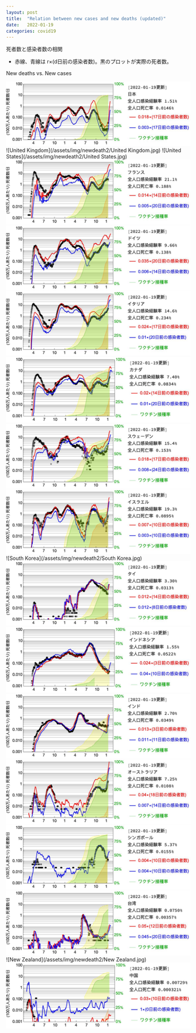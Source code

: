 ```yaml
---
layout: post
title:  "Relation between new cases and new deaths (updated)"
date:   2022-01-19
categories: covid19
---
```


死者数と感染者数の相関

- 赤線、青線は r×(d日前の感染者数)。黒のプロットが実際の死者数。

New deaths  vs. New cases 

![Japan](/assets/img/newdeath2/Japan.jpg)
![United Kingdom](/assets/img/newdeath2/United Kingdom.jpg)
![United States](/assets/img/newdeath2/United States.jpg)
![France](/assets/img/newdeath2/France.jpg)
![Germany](/assets/img/newdeath2/Germany.jpg)
![Italy](/assets/img/newdeath2/Italy.jpg)
![Canada](/assets/img/newdeath2/Canada.jpg)
![Sweden](/assets/img/newdeath2/Sweden.jpg)
![Israel](/assets/img/newdeath2/Israel.jpg)
![South Korea](/assets/img/newdeath2/South Korea.jpg)
![Thailand](/assets/img/newdeath2/Thailand.jpg)
![Indonesia](/assets/img/newdeath2/Indonesia.jpg)
![India](/assets/img/newdeath2/India.jpg)
![Australia](/assets/img/newdeath2/Australia.jpg)
![Singapore](/assets/img/newdeath2/Singapore.jpg)
![Taiwan](/assets/img/newdeath2/Taiwan.jpg)
![New Zealand](/assets/img/newdeath2/New Zealand.jpg)
![China](/assets/img/newdeath2/China.jpg)
